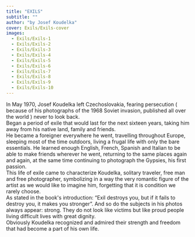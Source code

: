 ```yaml
---
title: "EXILS"
subtitle: ""
author: "by Josef Koudelka"
cover: Exils/Exils-cover
images:
  - Exils/Exils-1
  - Exils/Exils-2
  - Exils/Exils-3
  - Exils/Exils-4
  - Exils/Exils-5
  - Exils/Exils-6
  - Exils/Exils-7
  - Exils/Exils-8
  - Exils/Exils-9
  - Exils/Exils-10
---
```

In May 1970, Josef Koudelka left Czechoslovakia, fearing persecution ( because of his photographs of the 1968 Soviet invasion, published all over the world ) never to look back.   
Began a period of exile that would last for the next sixteen years, taking him away from his native land, family and friends.   
He became a foreigner everywhere he went, travelling throughout Europe, sleeping most of the time outdoors, living a frugal life with only the bare essentials. He learned enough English, French, Spanish and Italian to be able to make friends wherever he went, returning to the same places again and again, at the same time continuing to photograph the Gypsies, his first passion.   
This life of exile came to characterize Koudelka, solitary traveler, free man and free photographer, symbolizing in a way the very romantic figure of the artist as we would like to imagine him, forgetting that it is condition we rarely choose.   
As stated in the book's introduction: “Exil destroys you, but if it fails to destroy you, it makes you stronger”.
And so do the subjects in his photos always appear: strong.  They do not look like victims but like proud people living difficult lives with great dignity.   
Obviously Koudelka recognized and admired their strength and freedom that had become a part of his own life. 


